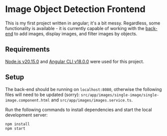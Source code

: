 # Image Object Detection Frontend

This is my first project written in angular; it's a bit messy. Regardless, some functionality is available - it is currently capable of working with the [back-end]([url](https://github.com/xoabperez/image-object-detection)) to add images, display images, and filter images by objects.

## Requirements
[Node.js v20.15.0](https://nodejs.org/en) and [Angular CLI v18.0.0](https://angular.dev/tools/cli/setup-local) were used for this project. 

## Setup
The back-end should be running on `localhost:8080`, otherwise the following files will need to be updated (sorry): `src/app/images/single-image/single-image.component.html` and `src/app/images/images.service.ts`. 

Run the following commands to install dependencies and start the local development server: 

```
npm install
npm start
```

